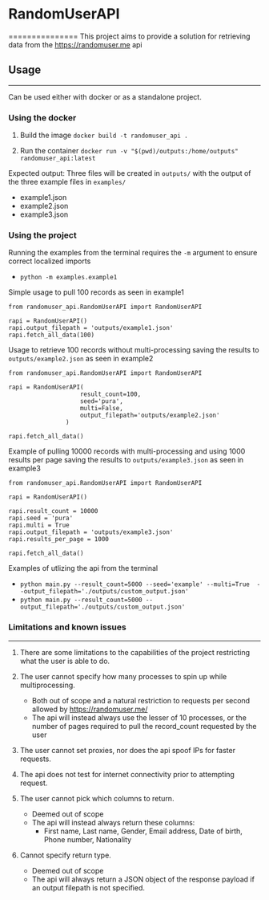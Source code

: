 # RandomUserAPI
===============
This project aims to provide a solution for retrieving data from the https://randomuser.me api


## Usage
--------
Can be used either with docker or as a standalone project.

### Using the docker

1. Build the image
`docker build -t randomuser_api .`

2. Run the container
`docker run -v "$(pwd)/outputs:/home/outputs" randomuser_api:latest`

Expected output:
Three files will be created in `outputs/` with the output of the three example files in `examples/`
- example1.json
- example2.json
- example3.json



### Using the project
Running the examples from the terminal requires the `-m` argument to ensure correct localized imports
- `python -m examples.example1`


Simple usage to pull 100 records as seen in example1
```
from randomuser_api.RandomUserAPI import RandomUserAPI

rapi = RandomUserAPI()
rapi.output_filepath = 'outputs/example1.json'
rapi.fetch_all_data(100)
```

Usage to retrieve 100 records without multi-processing saving the results to `outputs/example2.json` as seen in example2
```
from randomuser_api.RandomUserAPI import RandomUserAPI

rapi = RandomUserAPI(
                    result_count=100,
                    seed='pura',
                    multi=False,
                    output_filepath='outputs/example2.json'
                )

rapi.fetch_all_data()
```

Example of pulling 10000 records with multi-processing and using 1000 results per page saving the results to `outputs/example3.json` as seen in example3
```
from randomuser_api.RandomUserAPI import RandomUserAPI

rapi = RandomUserAPI()

rapi.result_count = 10000
rapi.seed = 'pura'
rapi.multi = True
rapi.output_filepath = 'outputs/example3.json'
rapi.results_per_page = 1000

rapi.fetch_all_data()
```

Examples of utlizing the api from the terminal
- `python main.py --result_count=5000 --seed='example' --multi=True  --output_filepath='./outputs/custom_output.json'`
- `python main.py --result_count=5000 --output_filepath='./outputs/custom_output.json'`


### Limitations and known issues
--------
1. There are some limitations to the capabilities of the project restricting what the user is able to do.


2. The user cannot specify how many processes to spin up while multiprocessing.
   - Both out of scope and a natural restriction to requests per second allowed by https://randomuser.me/
   - The api will instead always use the lesser of 10 processes, or the number of pages required to pull the record_count requested by the user

3. The user cannot set proxies, nor does the api spoof IPs for faster requests.
4. The api does not test for internet connectivity prior to attempting request.

5. The user cannot pick which columns to return.
   - Deemed out of scope
   - The api will instead always return these columns:
      - First name, Last name, Gender, Email address, Date of birth, Phone number, Nationality

6. Cannot specify return type.
   - Deemed out of scope
   - The api will always return a JSON object of the response payload if an output filepath is not specified.




